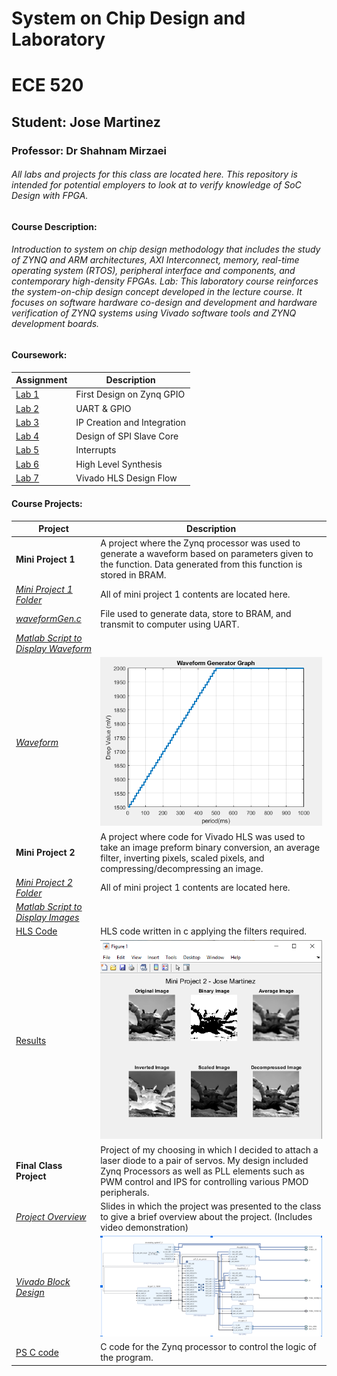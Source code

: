 # System on Chip Design and Laboratory
# ECE 520
## Student: Jose Martinez
### Professor: Dr Shahnam Mirzaei


###### All labs and projects for this class are located here. This repository is intended for potential employers to look at to verify knowledge of SoC Design with FPGA.

#### Course Description:
###### Introduction to system on chip design methodology that includes the study of ZYNQ and ARM architectures, AXI Interconnect, memory, real-time operating system (RTOS), peripheral interface and components, and contemporary high-density FPGAs. Lab: This laboratory course reinforces the system-on-chip design concept developed in the lecture course. It focuses on software hardware co-design and development and hardware verification of ZYNQ systems using Vivado software tools and ZYNQ development boards.

#### Coursework:

| Assignment | Description |
|--- | --- |
| [Lab 1](https://github.com/josemrtnz/ECE-520-System-on-Chip-Design-and-Laboratory---Coursework-Jose-Martinez/blob/main/Lab%201/ECE_520L_LAB1_Jose_Martinez.pdf)  | First Design on Zynq GPIO |
| [Lab 2](https://github.com/josemrtnz/ECE-520-System-on-Chip-Design-and-Laboratory---Coursework-Jose-Martinez/blob/main/Lab%202/ECE_520L_LAB2_Jose_Martinez.pdf)  | UART & GPIO |
| [Lab 3](https://github.com/josemrtnz/ECE-520-System-on-Chip-Design-and-Laboratory---Coursework-Jose-Martinez/blob/main/Lab%203/ECE520L_Lab3_JoseMartinez.pdf)  | IP Creation and Integration |
| [Lab 4](https://github.com/josemrtnz/ECE-520-System-on-Chip-Design-and-Laboratory---Coursework-Jose-Martinez/blob/main/Lab%204/ECE_520L_LAB4_Jose_Martinez.pdf)  | Design of SPI Slave Core |
| [Lab 5](https://github.com/josemrtnz/ECE-520-System-on-Chip-Design-and-Laboratory---Coursework-Jose-Martinez/blob/main/Lab%205/ECE_520L_LAB5_Jose_Martinez.pdf)  | Interrupts |
| [Lab 6](https://github.com/josemrtnz/ECE-520-System-on-Chip-Design-and-Laboratory---Coursework-Jose-Martinez/blob/main/Lab%206/ece520L_JoseM_Lab6.pdf)  | High Level Synthesis |
| [Lab 7](https://github.com/josemrtnz/ECE-520-System-on-Chip-Design-and-Laboratory---Coursework-Jose-Martinez/blob/main/Lab%207/ece520L_JoseM_Lab7.pdf)  | Vivado HLS Design Flow |

#### Course Projects: 

| Project | Description |
|---|---|
|**Mini Project 1**|A project where the Zynq processor was used to generate a waveform based on parameters given to the function. Data generated from this function is stored in BRAM.|
|[*Mini Project 1 Folder*](https://github.com/josemrtnz/ECE-520-System-on-Chip-Design-and-Laboratory---Coursework-Jose-Martinez/blob/main/Lab%207/ece520L_JoseM_Lab7.pdf)|All of mini project 1 contents are located here.|
|[*waveformGen.c*](https://github.com/josemrtnz/ECE-520-System-on-Chip-Design-and-Laboratory---Coursework-Jose-Martinez/blob/main/Mini%20Project%201/waveformGen.c)|File used to generate data, store to BRAM, and transmit to computer using UART.|
|[*Matlab Script to Display Waveform*](https://github.com/josemrtnz/ECE-520-System-on-Chip-Design-and-Laboratory---Coursework-Jose-Martinez/blob/main/Mini%20Project%201/matlab_script/wgff.m)||
|[*Waveform*](https://github.com/josemrtnz/ECE-520-System-on-Chip-Design-and-Laboratory---Coursework-Jose-Martinez/blob/main/Mini%20Project%201/waveform.PNG)|![Waveform](Mini%20Project%201/waveform.PNG)|
|**Mini Project 2**|A project where code for Vivado HLS was used to take an image preform binary conversion, an average filter, inverting pixels, scaled pixels, and compressing/decompressing an image. |
|[*Mini Project 2 Folder*](https://github.com/josemrtnz/ECE-520-System-on-Chip-Design-and-Laboratory---Coursework-Jose-Martinez/tree/main/Mini%20Project%202)|All of mini project 1 contents are located here.|
|[*Matlab Script to Display Images*](https://github.com/josemrtnz/ECE-520-System-on-Chip-Design-and-Laboratory---Coursework-Jose-Martinez/blob/main/Mini%20Project%202/matlab_script/r_g.m)||
|[HLS Code](/Mini%20Project%202/HLS)|HLS code written in c applying the filters required.|
|[Results]()|![Results](Mini%20Project%202/matlab_output.PNG)|
|**Final Class Project**| Project of my choosing in which I decided to attach a laser diode to a pair of servos. My design included Zynq Processors as well as PLL elements such as PWM control and IPS for controlling various PMOD peripherals. |
|[*Project Overview*](/Course%20Project/ECE520%20Final%20Presentation%20Jose%20Martinez.pdf)| Slides in which the project was presented to the class to give a brief overview about the project. (Includes video demonstration) |
|[*Vivado Block Design*](/Course%20Project/block_design.PNG)|![Block Design](/Course%20Project/block_design.PNG)|
|[PS C code](Course%20Project/main.c)| C code for the Zynq processor to control the logic of the program.|
